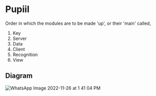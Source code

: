 # Pupiil

Order in which the modules are to be made 'up', or their 'main' called,

1. Key
2. Server
3. Data
4. Client
5. Recognition
6. View

## Diagram

![WhatsApp Image 2022-11-26 at 1 41 04 PM](https://user-images.githubusercontent.com/41635766/204080660-28fc5e9b-b0a8-4ad2-b038-2edf9042ec63.jpeg)
